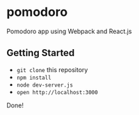 # pomodoro
Pomodoro app using Webpack and React.js

## Getting Started

- `git clone` this repository
- `npm install`
- `node dev-server.js`
- `open http://localhost:3000`

Done!
